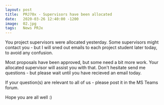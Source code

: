 ```yaml
---
layout: post
title:  PRJ70x - Supervisors have been allocated
date:   2020-03-26 12:40:00 -1200
image:  02.jpg
tags:   News PRJx
---
```


You project supervisors were allocated yesterday. Some supervisors might contact you - but I will sned out emails to each project student later today, to avoid any confusion.

Most proposals have been approved, but some need a bit more work. Your allocated supervisor will assist you with that.
Don't hesitate send me questions - but please wait until you have recieved an email today.

If your question(s) are relevant to all of us - please post it in the MS Teams forum.

Hope you are all well :)
